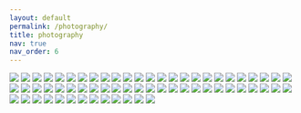 ```yaml
---
layout: default
permalink: /photography/
title: photography
nav: true
nav_order: 6
---
```


<img src="https://drive.google.com/thumbnail?id=16O2U3hhayp0o3pOGWMf4Vs9nYC4hmsqh">
<img src="https://drive.google.com/thumbnail?id=1Zs89WSkbSvDcNIf9MjAyhGa4nuhfDbDI">
<img src="https://drive.google.com/thumbnail?id=18iIOBsJ7GGIuGQbLluCSDw9eOSkmnZHD">
<img src="https://drive.google.com/thumbnail?id=1hqQgjKC_DU9odbmdLLNW-_jQVUTFLpiR">
<img src="https://drive.google.com/thumbnail?id=1ZVHSCU4uUZZX2j5AoIf5Ihuxlal9IDjm">
<img src="https://drive.google.com/thumbnail?id=1YIFkwIvUi5v5n-SLPkGphqK-aJfD2fgd">
<img src="https://drive.google.com/thumbnail?id=1QBLPiAmMBDo2J0cs19gOmL5yCyiw0nHK">
<img src="https://drive.google.com/thumbnail?id=1OWuLVDfW6BgdSo26P2mMwLs2aMPVzkKa">
<img src="https://drive.google.com/thumbnail?id=1G6jKNUBomxhHaxUUhqA2pqUtYtPoNzsN">
<img src="https://drive.google.com/thumbnail?id=1l92-6A8Ht0wbiJlLuQcIuxFHHQ26okjg">
<img src="https://drive.google.com/thumbnail?id=1ypLKo0pzeP8mwJt-pTjECw0uGkCACioa">
<img src="https://drive.google.com/thumbnail?id=1fRxhN3P6cRiJ_QEZXdGdN-T4uPaqtFCx">
<img src="https://drive.google.com/thumbnail?id=1EZSuQ4sSXaYH5Ql7ji-8KMuXoqsZBbeZ">
<img src="https://drive.google.com/thumbnail?id=1LyttQRDXnKaNwpGiYPdNMQ7r45OnSt4j">
<img src="https://drive.google.com/thumbnail?id=1XvK1tbXAwYWOl4FDkOGExgUxUWqlSHWo">
<img src="https://drive.google.com/thumbnail?id=1o6kQF8aFEvfry1vsATsVEGp5XkviyRHX">
<img src="https://drive.google.com/thumbnail?id=1SoeW3kz7zca42eaQTc3Z1slW4Lw8QbgF">
<img src="https://drive.google.com/thumbnail?id=13CjfVwhlxfYs7KoJqV7kpXxMD3WRm6NA">
<img src="https://drive.google.com/thumbnail?id=1NR_5ErxdNfS3imOKDWMJgM8c1wlBpRXr">
<img src="https://drive.google.com/thumbnail?id=1lGVHrFp09Pw3ugzo0RmlHwFfFs3lOabh">
<img src="https://drive.google.com/thumbnail?id=1xQD67uQsznl7rBza2jnbMlPPWmZ1fOQE">
<img src="https://drive.google.com/thumbnail?id=1c6iQzdxuQKwMY5dOKLap29zPtYtejKNv">
<img src="https://drive.google.com/thumbnail?id=1maq-4GuabY4CegoOKrJRs32QI5bNcAHI">
<img src="https://drive.google.com/thumbnail?id=1XFcMvpcWjz2cvZBjMpUuYwHI1XGSoQgB">
<img src="https://drive.google.com/thumbnail?id=1Xr67ciIM7mIo2-LbYqpZuzwJVd-ica-6">
<img src="https://drive.google.com/thumbnail?id=1kGcdC1Cri_FmCCBjcF8MIgxcD1Oahq7A">
<img src="https://drive.google.com/thumbnail?id=14qmA-a60qWTmhi_APxW-JL7e3wL-SDWH">
<img src="https://drive.google.com/thumbnail?id=1ApTXKhc1wT0BmLGlyezKACGCCIuMmnv8">
<img src="https://drive.google.com/thumbnail?id=19-i7hyJjgrjN93oZHEbePKEKWEqy1gr1">
<img src="https://drive.google.com/thumbnail?id=1PLe8fryEXtR4jCdZXyIutpD91tUe5AHo">
<img src="https://drive.google.com/thumbnail?id=1UzM2-rNzrrV7HiUEGVaN3rfsTr9mLlCH">
<img src="https://drive.google.com/thumbnail?id=1ZjLiJ2mgfS6m2Sksx-Ug6PqpFsKR6XxK">
<img src="https://drive.google.com/thumbnail?id=1hlZeMAU4bcgUAtPQV05ftQeAuEm5q8kw">
<img src="https://drive.google.com/thumbnail?id=16O2U3hhayp0o3pOGWMf4Vs9nYC4hmsqh">
<img src="https://drive.google.com/thumbnail?id=1lCTz9-k0pFMXlH_Nw_BWIeTAaqX1hPQT">
<img src="https://drive.google.com/thumbnail?id=1cr8pYeal2azjHeYu4vzfokz70N_nFhFr">
<img src="https://drive.google.com/thumbnail?id=1qyTHolTDdkRFjPpdwAqKaqa3VJovxHao">
<img src="https://drive.google.com/thumbnail?id=1YQwKV0BN6E-z5z-M3xnGEtzgzPOkLrhU">
<img src="https://drive.google.com/thumbnail?id=1UssUC-O8FFLKNuYpJLwzj2w3JwI8sp0b">
<img src="https://drive.google.com/thumbnail?id=18mu6nZFbgty3KBL2_NP9jLRN6n_xomLt">
<img src="https://drive.google.com/thumbnail?id=1iDe3AeM7KfRW__urlHjN89xdNGbJHzJU">
<img src="https://drive.google.com/thumbnail?id=1pfZM0We6-hkf7rfsl0Z45eKH1SJCF38M">
<img src="https://drive.google.com/thumbnail?id=1rq4lXf8xAEVfTJx5y2skcUaGp2dRx9fa">
<img src="https://drive.google.com/thumbnail?id=1-Xhj0q37x46pIlNmkk6Qx10lyPM2okMq">
<img src="https://drive.google.com/thumbnail?id=1TaX05jBB782vi58HopqguC_B4qGOptMb">
<img src="https://drive.google.com/thumbnail?id=1shBs5JzdZcsS1u0Z8t5wn7KdiOVxTBzb">
<img src="https://drive.google.com/thumbnail?id=1lUEB4-NSlmC93bgf6YbdvONnwbb-O1Ty">
<img src="https://drive.google.com/thumbnail?id=18iotqCWX9DxEB1tPmQ4Xgg4mM6LBj1CV">
<img src="https://drive.google.com/thumbnail?id=1Z9KFetTmEexEiwoW2XUgQkSehzjXzmL_">
<img src="https://drive.google.com/thumbnail?id=1p1D6561jxtSROzBDUI7dcc_vGIXL4Ea9">
<img src="https://drive.google.com/thumbnail?id=1N6RO_iJaHOtD8tqaBzQdo7NKRtJjuG4j">
<img src="https://drive.google.com/thumbnail?id=1j6eFoUG3UUuRygBMODX-8D8F-dP8vgar">
<img src="https://drive.google.com/thumbnail?id=1W31vd1msIwIXOOYZuEAaakjNmILd8mwH">
<img src="https://drive.google.com/thumbnail?id=1oJzodaR2twcjt4M24bgE6NNTA5rDvaz_">
<img src="https://drive.google.com/thumbnail?id=1CtQ2XK4FvLKwVmK5yN-0JpeMTzqbFxWv">
<img src="https://drive.google.com/thumbnail?id=1_1LIX5PecL4NaLVoIEjqFEXwCDcGcWuw">
<img src="https://drive.google.com/thumbnail?id=1e0-FvQifCcpzdXbXtsss2WG9hUy7u-a2">
<img src="https://drive.google.com/thumbnail?id=1VhilhWj8BgD1AQN1Oy99makgt-KLy91v">
<img src="https://drive.google.com/thumbnail?id=1Oykl8rYziSX4jLqoGR-tcQszm3wzFSa_">
<img src="https://drive.google.com/thumbnail?id=1WmPYbiJhwnaG9iNjz9-SmW-ca4u0wyq1">
<img src="https://drive.google.com/thumbnail?id=1BLacOgqGf2FoGe6xTNDnEOXw6hOEfzQM">
<img src="https://drive.google.com/thumbnail?id=1Qyhs5fkj2tzMcw879mfR3zD2JK_NMMed">
<img src="https://drive.google.com/thumbnail?id=1lbbL8ErSDmJF8OdhUjZ7Hm_Q-SiYxsxJ">


